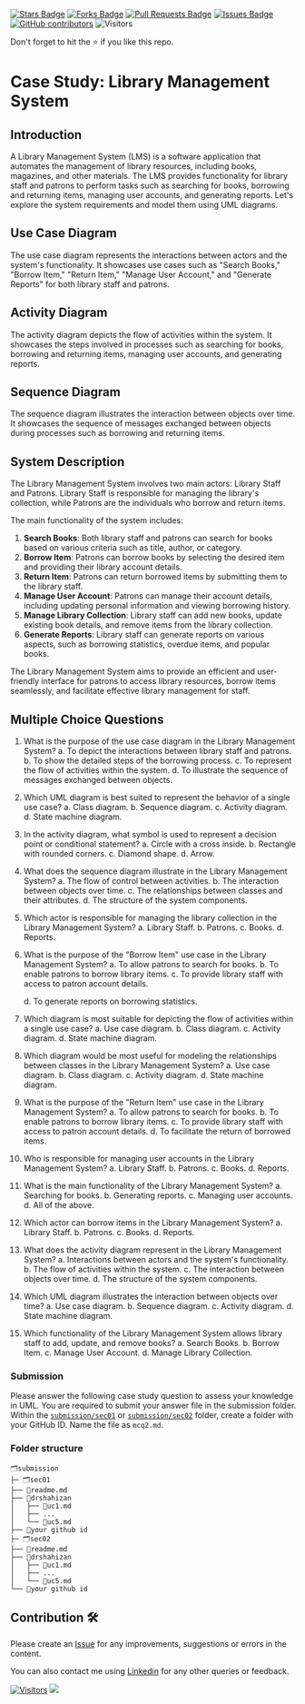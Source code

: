 <a href="https://github.com/drshahizan/software-engineering/stargazers"><img src="https://img.shields.io/github/stars/drshahizan/software-engineering" alt="Stars Badge"/></a>
<a href="https://github.com/drshahizan/software-engineering/network/members"><img src="https://img.shields.io/github/forks/drshahizan/software-engineering" alt="Forks Badge"/></a>
<a href="https://github.com/drshahizan/software-engineering/pulls"><img src="https://img.shields.io/github/issues-pr/drshahizan/software-engineering" alt="Pull Requests Badge"/></a>
<a href="https://github.com/drshahizan/software-engineering"><img src="https://img.shields.io/github/issues/drshahizan/software-engineering" alt="Issues Badge"/></a>
<a href="https://github.com/drshahizan/software-engineering/graphs/contributors"><img alt="GitHub contributors" src="https://img.shields.io/github/contributors/drshahizan/software-engineering?color=2b9348"></a>
![Visitors](https://api.visitorbadge.io/api/visitors?path=https%3A%2F%2Fgithub.com%2Fdrshahizan%2Fsoftware-engineering&labelColor=%23d9e3f0&countColor=%23697689&style=flat)

Don't forget to hit the :star: if you like this repo.

# Case Study: Library Management System

## Introduction
A Library Management System (LMS) is a software application that automates the management of library resources, including books, magazines, and other materials. The LMS provides functionality for library staff and patrons to perform tasks such as searching for books, borrowing and returning items, managing user accounts, and generating reports. Let's explore the system requirements and model them using UML diagrams.

## Use Case Diagram
The use case diagram represents the interactions between actors and the system's functionality. It showcases use cases such as "Search Books," "Borrow Item," "Return Item," "Manage User Account," and "Generate Reports" for both library staff and patrons.

## Activity Diagram
The activity diagram depicts the flow of activities within the system. It showcases the steps involved in processes such as searching for books, borrowing and returning items, managing user accounts, and generating reports.

## Sequence Diagram
The sequence diagram illustrates the interaction between objects over time. It showcases the sequence of messages exchanged between objects during processes such as borrowing and returning items.

## System Description
The Library Management System involves two main actors: Library Staff and Patrons. Library Staff is responsible for managing the library's collection, while Patrons are the individuals who borrow and return items.

The main functionality of the system includes:

1. **Search Books**: Both library staff and patrons can search for books based on various criteria such as title, author, or category.
2. **Borrow Item**: Patrons can borrow books by selecting the desired item and providing their library account details.
3. **Return Item**: Patrons can return borrowed items by submitting them to the library staff.
4. **Manage User Account**: Patrons can manage their account details, including updating personal information and viewing borrowing history.
5. **Manage Library Collection**: Library staff can add new books, update existing book details, and remove items from the library collection.
6. **Generate Reports**: Library staff can generate reports on various aspects, such as borrowing statistics, overdue items, and popular books.

The Library Management System aims to provide an efficient and user-friendly interface for patrons to access library resources, borrow items seamlessly, and facilitate effective library management for staff.

## Multiple Choice Questions

1. What is the purpose of the use case diagram in the Library Management System?
   a. To depict the interactions between library staff and patrons.
   b. To show the detailed steps of the borrowing process.
   c. To represent the flow of activities within the system.
   d. To illustrate the sequence of messages exchanged between objects.

2. Which UML diagram is best suited to represent the behavior of a single use case?
   a. Class diagram.
   b. Sequence diagram.
   c. Activity diagram.
   d. State machine diagram.

3. In the activity diagram, what symbol is used to represent a decision point or conditional statement?
   a. Circle with a cross inside.
   b. Rectangle with rounded corners.
   c. Diamond shape.
   d. Arrow.

4. What does the sequence diagram illustrate in the Library Management System?
   a. The flow of control between activities.
   b. The interaction between objects over time.
   c. The relationships between classes and their attributes.
   d. The structure of the system components.

5. Which actor is responsible for managing the library collection in the Library Management System?
   a. Library Staff.
   b. Patrons.
   c. Books.
   d. Reports.

6. What is the purpose of the "Borrow Item" use case in the Library Management System?
   a. To allow patrons to search for books.
   b. To enable patrons to borrow library items.
   c. To provide library staff with access to patron account details.


   d. To generate reports on borrowing statistics.

7. Which diagram is most suitable for depicting the flow of activities within a single use case?
   a. Use case diagram.
   b. Class diagram.
   c. Activity diagram.
   d. State machine diagram.

8. Which diagram would be most useful for modeling the relationships between classes in the Library Management System?
   a. Use case diagram.
   b. Class diagram.
   c. Activity diagram.
   d. State machine diagram.

9. What is the purpose of the "Return Item" use case in the Library Management System?
   a. To allow patrons to search for books.
   b. To enable patrons to borrow library items.
   c. To provide library staff with access to patron account details.
   d. To facilitate the return of borrowed items.

10. Who is responsible for managing user accounts in the Library Management System?
    a. Library Staff.
    b. Patrons.
    c. Books.
    d. Reports.

11. What is the main functionality of the Library Management System?
    a. Searching for books.
    b. Generating reports.
    c. Managing user accounts.
    d. All of the above.

12. Which actor can borrow items in the Library Management System?
    a. Library Staff.
    b. Patrons.
    c. Books.
    d. Reports.

13. What does the activity diagram represent in the Library Management System?
    a. Interactions between actors and the system's functionality.
    b. The flow of activities within the system.
    c. The interaction between objects over time.
    d. The structure of the system components.

14. Which UML diagram illustrates the interaction between objects over time?
    a. Use case diagram.
    b. Sequence diagram.
    c. Activity diagram.
    d. State machine diagram.

15. Which functionality of the Library Management System allows library staff to add, update, and remove books?
    a. Search Books.
    b. Borrow Item.
    c. Manage User Account.
    d. Manage Library Collection.

### Submission
Please answer the following case study question to assess your knowledge in UML. You are required to submit your answer file in the submission folder. Within the [`submission/sec01`](../submission/sec01) or [`submission/sec02`](../submission/sec02) folder, create a folder with your GitHub ID. Name the file as `mcq2.md`.

### Folder structure

```
🗂️submission
├─ 🗂️sec01
├── 📄readme.md
├── 📁drshahizan
│   ├── 📄uc1.md
│   ├── ...
│   └── 📄uc5.md
├── 📁your github id
├─ 🗂️sec02
├── 📄readme.md
├── 📁drshahizan
│   ├── 📄uc1.md
│   ├── ...
│   └── 📄uc5.md
└── 📁your github id
```

## Contribution 🛠️
Please create an [Issue](https://github.com/drshahizan/software-engineering/issues) for any improvements, suggestions or errors in the content.

You can also contact me using [Linkedin](https://www.linkedin.com/in/drshahizan/) for any other queries or feedback.

[![Visitors](https://api.visitorbadge.io/api/visitors?path=https%3A%2F%2Fgithub.com%2Fdrshahizan&labelColor=%23697689&countColor=%23555555&style=plastic)](https://visitorbadge.io/status?path=https%3A%2F%2Fgithub.com%2Fdrshahizan)
![](https://hit.yhype.me/github/profile?user_id=81284918)
